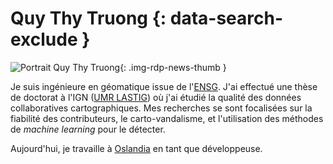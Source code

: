 # Quy Thy Truong {: data-search-exclude }

![Portrait Quy Thy Truong](https://cdn.geotribu.fr/img/internal/contributeurs/qtru.jpg "Portrait Quy Thy Truong"){: .img-rdp-news-thumb }

Je suis ingénieure en géomatique issue de l'[ENSG](https://ensg.eu/).
J'ai effectué une thèse de doctorat à l'IGN ([UMR LASTIG](https://www.umr-lastig.fr/)) où j'ai étudié la qualité des données collaboratives cartographiques.
Mes recherches se sont focalisées sur la fiabilité des contributeurs, le carto-vandalisme, et l'utilisation des méthodes de *machine learning* pour le détecter.

Aujourd'hui, je travaille à [Oslandia](https://oslandia.com/) en tant que développeuse.
